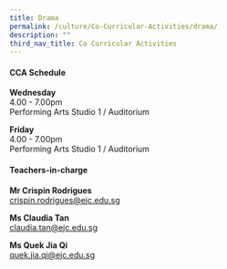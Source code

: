 ```yaml
---
title: Drama
permalink: /culture/Co-Curricular-Activities/drama/
description: ""
third_nav_title: Co Curricular Activities
---
```

#### **CCA Schedule**

**Wednesday**  
4.00 - 7.00pm  
Performing Arts Studio 1 / Auditorium

**Friday**  
4.00 - 7.00pm  
Performing Arts Studio 1 / Auditorium

#### **Teachers-in-charge**

**Mr Crispin Rodrigues**  
[crispin.rodrigues@ejc.edu.sg](mailto:crispin.rodrigues@ejc.edu.sg)

**Ms Claudia Tan**  
[claudia.tan@ejc.edu.sg](mailto:claudia.tan@ejc.edu.sg)

**Ms Quek Jia Qi**  
[quek.jia.qi@ejc.edu.sg](mailto:quek.jia.qi@ejc.edu.sg)